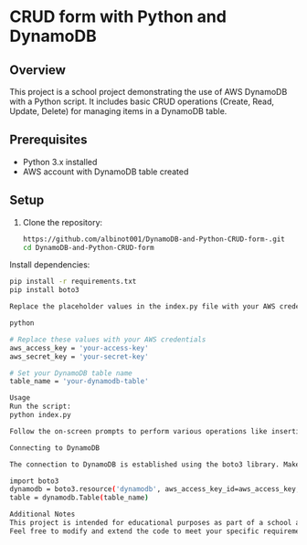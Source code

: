 # CRUD form with Python and DynamoDB

## Overview

This project is a school project demonstrating the use of AWS DynamoDB with a Python script. It includes basic CRUD operations (Create, Read, Update, Delete) for managing items in a DynamoDB table.

## Prerequisites

- Python 3.x installed
- AWS account with DynamoDB table created

## Setup

1. Clone the repository:

   ```bash
   https://github.com/albinot001/DynamoDB-and-Python-CRUD-form-.git
   cd DynamoDB-and-Python-CRUD-form

Install dependencies:

   ```bash
   pip install -r requirements.txt
   pip install boto3

Replace the placeholder values in the index.py file with your AWS credentials and DynamoDB table name.

python

# Replace these values with your AWS credentials
aws_access_key = 'your-access-key'
aws_secret_key = 'your-secret-key'

# Set your DynamoDB table name
table_name = 'your-dynamodb-table'

Usage
Run the script:
python index.py

Follow the on-screen prompts to perform various operations like inserting, updating, and deleting items in the DynamoDB table.

Connecting to DynamoDB

The connection to DynamoDB is established using the boto3 library. Make sure to install the library and replace the placeholder values in index.py:

import boto3
dynamodb = boto3.resource('dynamodb', aws_access_key_id=aws_access_key, aws_secret_access_key=aws_secret_key, region_name='your-region')
table = dynamodb.Table(table_name)

Additional Notes
This project is intended for educational purposes as part of a school assignment.
Feel free to modify and extend the code to meet your specific requirements.
